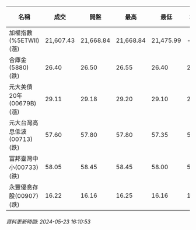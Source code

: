 | 名稱 | 成交 | 開盤 | 最高 | 最低 | 均價 | 成交金額(億) | 昨收 | 漲跌幅 | 漲跌 | 總量 | 昨量 | 振幅 |
| -------- | -------- | -------- | -------- |-------- | -------- | -------- |-------- |-------- |-------- | -------- | -------- |-------- |
|加權指數(%5ETWII) (漲)|21,607.43|21,668.84|21,668.84|21,475.99|-|5,108.34|21,551.83|0.26%|55.60|10,292,575|0|0.89%|
|合庫金(5880) (跌)|26.40|26.50|26.55|26.40|26.45|2.69|26.60|0.75%|0.20|10,169|12,313|0.56%|
|元大美債20年(00679B) (漲)|29.11|29.18|29.20|29.10|29.15|10.46|29.10|0.03%|0.01|35,875|31,995|0.34%|
|元大台灣高息低波(00713) (跌)|57.60|57.80|57.80|57.35|57.61|3.90|57.70|0.17%|0.10|6,761|4,805|0.78%|
|富邦臺灣中小(00733) (跌)|58.05|58.45|58.45|58.00|58.21|1.15|58.45|0.68%|0.40|1,968|1,845|0.77%|
|永豐優息存股(00907) (跌)|16.22|16.16|16.25|16.16|16.20|0.273|16.28|0.37%|0.06|1,687|1,462|0.55%|
###### 資料更新時間: 2024-05-23 16:10:53